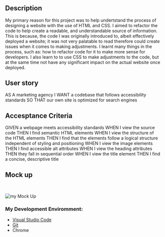 # <Refactor-Code>

## Description

My primary reason for this project was to help undertstand the process of designing a website with the use of HTML and CSS. I aimed to refactor the code to help create a readable, and understandable source of information. This is because, the code I was originally introduced to, albeit effectively deployed a website; it was not very palatable to read therefore could create issues when it comes to making adjustments. I learnt many things in the process, such as: how to refactor code for it to make more sense for developers. I also learn to to use CSS to make adjustments to the code, but at the same time not have any significant impact on the actual website once deployed. 


## User story

AS A marketing agency
I WANT a codebase that follows accessibility standards
SO THAT our own site is optimized for search engines

    
    
    

## Accesptance Criteria

GIVEN a webpage meets accessibility standards
WHEN I view the source code
THEN I find semantic HTML elements
WHEN I view the structure of the HTML elements
THEN I find that the elements follow a logical structure independent of styling and positioning
WHEN I view the image elements
THEN I find accessible alt attributes
WHEN I view the heading attributes
THEN they fall in sequential order
WHEN I view the title element
THEN I find a concise, descriptive title


## Mock up

<br>

![my Mock Up](/01/haider-code-refactor01/assets/images/mainmockup.png)

### My Development Enviromment:
* [Visual Studio Code](https://code.visualstudio.com/)
* [Git](https://git-scm.com/book/en/v2/Getting-Started-Installing-Git)
* Chrome


